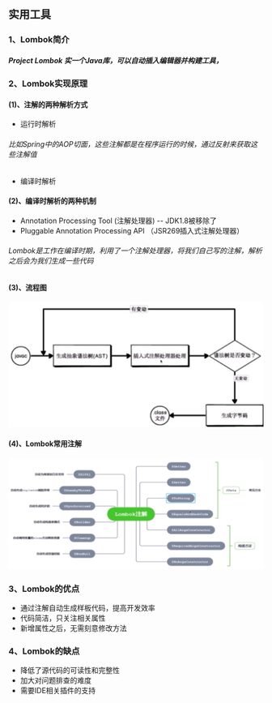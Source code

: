 ## 实用工具

### 1、Lombok简介
##### Project Lombok 实一个Java库，可以自动插入编辑器并构建工具，

### 2、Lombok实现原理
#### (1)、注解的两种解析方式
* 运行时解析 
###### 比如Spring中的AOP切面，这些注解都是在程序运行的时候，通过反射来获取这些注解值
* 编译时解析


#### (2)、编译时解析的两种机制
* Annotation Processing Tool (注解处理器) -- JDK1.8被移除了
* Pluggable Annotation Processing API （JSR269插入式注解处理器）
###### Lombok是工作在编译时期，利用了一个注解处理器，将我们自己写的注解，解析之后会为我们生成一些代码

#### (3)、流程图
![avator](image/lombokshixianyuanli.jpg)

#### (4)、Lombok常用注解
![avator](image/lombokchangyongzhujie.jpg)

### 3、Lombok的优点
* 通过注解自动生成样板代码，提高开发效率
* 代码简洁，只关注相关属性
* 新增属性之后，无需刻意修改方法

### 4、Lombok的缺点
* 降低了源代码的可读性和完整性
* 加大对问题排查的难度
* 需要IDE相关插件的支持